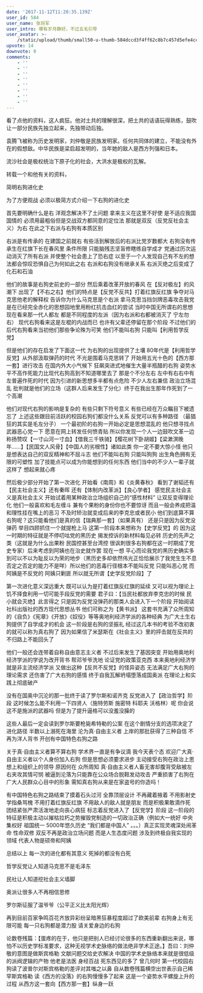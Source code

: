 ```yaml
---
date: '2017-11-12T11:20:35.139Z'
user_id: 584
user_name: 张将军
user_intro: 哪有岁月静好，不过五毛引导
user_avatar: >-
    /static/upload/thumb/small50-u-thumb-584dccd3f4ff62c8b7c457d5efe4cce4644294041c7.png
upvote: 14
downvote: 0
comments:
    - ''
    - ''
    - ''
    - ''
    - ''
    - ''
    - ''
    - ''
---
```


看了点他的资料，这人疯狂。他对土共的理解很深，把土共的话语玩得熟练，鼓吹让一部分民族先独立起来，先独带动后独。

袁腾飞被称为历史发明家，刘仲敬是民族发明家。任何共同体的建立，不能没有外在的假想敌。中华民族是梁启超发明的，当年她的敌人是西方列强和日本。

流沙社会是极权统治下原子化的社会，大洪水是极权的瓦解。

转载一个和他有关的资料，

简明右狗进化史

为了方便观战 必须以极简方式介绍一下右狗的进化史

首先要明确什么是右 洋观念解决不了土问题 拿来主义在这里不好使 是不适应我国国情的 必须用最粗俗但是交战双方都同意的定位法 那就是双反（反党反社会主义）为右 在此之下右派与右狗有本质区别

右派是有传承的 在建国之前就右 有些活到解放后的右派比党岁数都大 右狗没有传承生在红旗下长在春风里 条件所限 只能脑残志坚盲修瞎练自学成才 党通过历次运动消灭了所有右派 并使整个社会患上了恐右症 以至于一个人发现自己有不左的想法都会惊叹恐惧自己为何如此之右 右派和右狗没有继承关系 右派灭绝之后变成了化石和石油

他们的故事是右狗史前史的一部分 然后乘着改革开放的春风 在【反对极左】的风潮下 出现了【不右之右】他们的特点是【反党不反共】打着红旗反红旗 争夺对马克思他老的解释权 告诉你为什么马克思是个右派 拿马克思当挡剑牌恶毒攻击我党 是在已经完全赤化的思想园地里用粉红抗击血红的尝试 当时中国无所谓右的思想 现在看来那一代人都左 都是不同程度的左派（因为右派和右都被消灭了 宁左勿右） 现代右狗看来这是左棍的内战而已 也许有父辈还停留在那个阶段 不过他们的后代右狗看来当初他们那些争论殊为可笑 他们不能叫右狗 只能叫【利用哲学反党】

但是他们的存在启发了下面这一代 为右狗的出现提供了土壤 80年代是【利用哲学反党】从外部汲取弹药的时代 不光是围着马克思转了 开始用五光十色的【西方那一套】进行攻击 在国内外大小气候下 狂飙突进式地催生大量半瓶醋的右狗 姿势水平不高作死能力比现代右狗高到不知道哪里去了 那是个不分左右 左中有右右中有左普遍作死的时代 因为引进的新思想多半都有点危险 不少人左右兼信 政治立场混乱 批判就是他们的立场（这群人后来发生了分化）终于在我出生那年作死到了一个高潮

他们对现代右狗的影响是复杂的 有些只剩下符号意义 有些已经在万众瞩目下被遗忘了 上述这些跟目前活跃的校园右狗们都没什么关系 反党可以有多种路径 （最猖狂的其实是毛左分子） 一个最初阶的右狗一开始必定是思想混乱的 他只想寻找点武器恶心党一下 愿意在网上转发任何愤青贴 所以你发现一个人一边鼓吹文革一边称扬赞叹【一寸山河一寸血】【借我三千铁骑】【樱花树下卧胡姬】【梁漱溟晚年......】【民国文人风骨】【中国人的劣根性】诸如此类 你一定不要大惊小怪 他只是想表达自己的双反精神和不屈斗志 他们不能叫右狗 只能叫狗狗 出生角色拥有无限的可塑性 加了技能点可以成为你能想到的任何东西 他们当中的不少人一辈子就这样了 想起来就心疼

然后极少部分开始了第一次进化 开始看《南周》和《炎黄春秋》 看到了谢韬还有【民主社会主义】还有秦晖 还有【体制内改革派】【良心学者】 感觉民主社会主义是真社会主义 开始试着用某种政治立场组织自己的“感性材料” 让双反变得理论化 他们一般喜欢和毛左缠斗 兼有个果粉的身份你也不要惊讶 而且一般会养成把温和理性挂在嘴上的恶习 不及时矫治就变成后来的李克忠或者民小 他们到底算不算右狗呢？这只能看他们是真的信【瑞典那一套】（如果真有） 还是只是因为反党没弹药 举目四顾抓住一个就提枪上马 这第一阶段本来想称为【史学反党】的 因为这一时期的特征就是不停叨咕党的黑历史 揭发控诉的新材料每见必转 历史的先声之类（这就是为什么出果粉 民国控甚至台湾控 很讽刺很多右狗都在这一时期成了党史专家）后来考虑到阿姨也在治史就作罢 现在一想 平心而论我党的黑历史确实多到可以不以为耻反以为荣的地步（黑历史多却依然伟光正恰恰展示了我党生生不息否定之否定的能力不是咩）所以他们的恶毒行径根本不能叫反党 只能叫恶心党 而阿姨是不反党的 阿姨只剿匪 所以就无所谓【史学反党阶段】了

第一次进化意义深远重大 既可以认为是打着红旗反红旗的延续 又可以视为理论上饥不择食利用一切可能手段反党的需要 君子曰：【当民社都放弃李克忠的时候 民小就会灭绝】此言得之 只是因为反党没弹药的那类人会进入下一个阶段 开始阅读社科出版社的西方现代思想丛书 他们可称之为【黄书派】 这套书充满了众所周知的《自负》《宪章》《开放》《奴役》等等奥地利经济学派的各种经典 为广大土生右狗提供了自学成才的机会 这一阶段是右狗的坚振礼 经过这几本书的考验不改初衷的就可以称为真右狗了 因为如果信了米瑟斯在《社会主义》里的抨击就在反共的不归路上不能回头了

他们一般还会连带着自称自由意志主义者 不过后来发生了基因突变 开始用奥地利经济学派的学说为改开背书 帮邓爷爷洗地 论证党的政策亚克西 本来奥地利经济学就是非主流经济学派 又做出这种【反共不反党】的怪异姿态 无法满足广大右狗的理论需求 还伤害了广大右狗的感情 终于自我瓦解坍塌堕落成国奥派 在理论上和实践上彻底破产

没有在国奥中沉沦的那一批终于读了罗尔斯和诺齐克 反党进入了【政治哲学】阶段 这时候怎么能不利用一下四贤人（施特劳斯 施密特 科耶夫 沃格林）呢 你会说这不是施派的武器吗 但是为了提升逼格可以没羞没臊的

这些人最后一定会读到罗尔斯要枪毙希特勒的公案 在这个剧情分支的选项决定了进化路径 半数以上溺死在海里 沦为真·自由主义者 上岸的那批获得了三种自信 不再为洋人背书 开创有中国特色右狗之路

关于真·自由主义者算不算右狗 学术界一直是有争议滴 我今天表个态 欢迎广大真·自由主义者以个人身份加入右狗 但是思想必须要求进步 主动接受右狗在政治上思想上和组织上的领导 原因何在 众所周知 真·自由主义者人畜无害却腹背受敌被左右夹攻其情可悯 被逼到沦落为只能靠在公众场合脱鞋发动攻击 严重损害了右狗在广大人民群众心目中的形象 需知真右狗从来是在家盗号的你造吗！

有中国特色右狗之路结束了摸着石头过河 全靠顶层设计 不再藏着掖着 不用影射史学指桑骂槐 不用打着红旗反红旗 不用敌人的敌人就是朋友 而是积极果敢滴作死 团结紧张严肃活泼地走向丧心病狂 标志着反党进入了【反党学】阶段 这一阶段的特征是积极主动以摧枯拉朽之势摧毁党制造的一切政治正确（例如大一统好 中央集权好 祖国统一 5000年悠久历史 “我们都是中国人” 。。。）真正实现灵魂深处闹革命 性命双修 双反不再是政治立场问题 而是人生态度问题 涉及到终极自我实现的领域 代表人物是硕帝和阿姨

总结以上 每一次的进化都有其意义 死掉的都没有白死

哲学反党让人知道马克思不是毛泽东

民社让人知道挖社会主义墙脚

奥派让很多人不再相信思修

罗尔斯征服了温爷爷（公平正义比太阳光辉）

再到目前百家争鸣百花齐放异彩纷呈暗黑狂暴程度超过了欧美前辈 右狗身上有无限可能 每一只右狗都是潜力股 请关爱身边的右狗

论数卷残篇：【蛋疼的在于，他只是把别人已经讨论很多的东西重新翻出来说，哪怕不以历史学标准要求，这种无视学术史脉络的做法绝非学术正途。】吾曰：刘仲敬的意图是做斯宾格勒 文献问题交给史农解决 中国的学术史脉络本来就是很低级的派阀逻辑的产物 他老是法医 身经百战 死东西见的多了 曾几何时 第一代校园右狗读了波普尔对斯宾格勒的差评对其嗤之以鼻 自从数卷残篇横空出世表示自己稀罕斯宾格勒 读《西方的没落》的右狗慢慢多了起来 这是一个姿势水平螺旋上升的过程 从西方这一套向【西方那一套】纵身一跃
